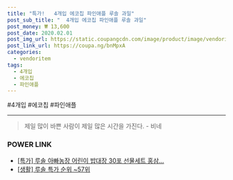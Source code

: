 ```yaml
--- 
title: "특가!   4개입 에코칩 파인애플 루솔 과일" 
post_sub_title: "  4개입 에코칩 파인애플 루솔 과일" 
post_money: ₩ 13,600 
post_date: 2020.02.01 
post_img_url: https://static.coupangcdn.com/image/product/image/vendoritem/2019/04/29/3066887680/1bafb6b0-e104-4535-a621-4e510b7f430b.jpg 
post_link_url: https://coupa.ng/bnMpxA 
categories: 
  - vendoritem 
tags: 
  - 4개입 
  - 에코칩 
  - 파인애플 
--- 
```

  #4개입 #에코칩 #파인애플 
<hr> 

> 제일 많이 바쁜 사람이 제일 많은 시간을 가진다. - 비네 


### POWER LINK

* <a href="https://blog.naver.com/santokki14/221792207478" target="_blank">[특가] 루솔 아빠농장 어린이 밥대장 30포 선물세트 홍삼...</a>
* <a href="https://blog.naver.com/sakai111/221792012845" target="_blank"> [생활] 루솔 특가 순위 ~57위</a>
